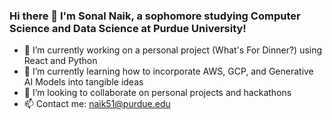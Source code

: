 ### Hi there 👋 I'm Sonal Naik, a sophomore studying Computer Science and Data Science at Purdue University!

- 🔭 I’m currently working on a personal project (What's For Dinner?) using React and Python
- 🌱 I’m currently learning how to incorporate AWS, GCP, and Generative AI Models into tangible ideas
- 👯 I’m looking to collaborate on personal projects and hackathons
- 📫 Contact me: naik51@purdue.edu
